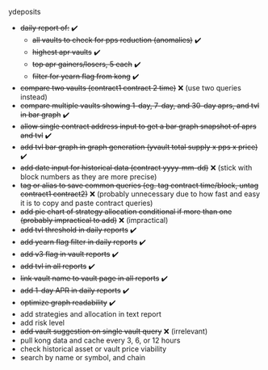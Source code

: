ydeposits
- ~~daily report of:~~ :heavy_check_mark:
  - ~~all vaults to check for pps reduction (anomalies)~~ :heavy_check_mark:
  - ~~highest apr vaults~~ :heavy_check_mark:
  - ~~top apr gainers/losers, 5 each~~ :heavy_check_mark:
  - ~~filter for yearn flag from kong~~ :heavy_check_mark:
- ~~compare two vaults (contract1 contract 2 time)~~ ❌ (use two queries instead)
- ~~compare multiple vaults showing 1-day, 7-day, and 30-day aprs, and tvl in bar graph~~ :heavy_check_mark:
- ~~allow single contract address input to get a bar graph snapshot of aprs and tvl~~ :heavy_check_mark:
- ~~add tvl bar graph in graph generation (yvault total supply x pps x price)~~ :heavy_check_mark:
- ~~add date input for historical data (contract yyyy-mm-dd)~~ ❌ (stick with block numbers as they are more precise)
- ~~tag or alias to save common queries (eg. tag contract time/block, untag contract1 contract2)~~ ❌ (probably unnecessary due to how fast and easy it is to copy and paste contract queries)
- ~~add pie chart of strategy allocation conditional if more than one (probably impractical to add)~~ ❌ (impractical)
- ~~add tvl threshold in daily reports~~ :heavy_check_mark:
- ~~add yearn flag filter in daily reports~~ :heavy_check_mark:
- ~~add v3 flag in vault reports~~ :heavy_check_mark:
- ~~add tvl in all reports~~ :heavy_check_mark:
- ~~link vault name to vault page in all reports~~ :heavy_check_mark:
- ~~add 1-day APR in daily reports~~ :heavy_check_mark:
- ~~optimize graph readability~~ :heavy_check_mark:
- add strategies and allocation in text report
- add risk level
- ~~add vault suggestion on single vault query~~ ❌ (irrelevant)
- pull kong data and cache every 3, 6, or 12 hours
- check historical asset or vault price viability
- search by name or symbol, and chain
